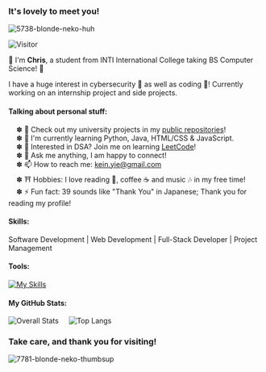 ### It's lovely to meet you! 

![5738-blonde-neko-huh](https://github.com/twilight39/twilight39/assets/169473752/f058e433-d125-4825-b413-ba45da7ee881) 

![Visitor](https://visitor-badge.laobi.icu/badge?page_id=twilight39.twilight.39)

👋 I'm **Chris**, a student from INTI International College taking BS Computer Science! 🏫

I have a huge interest in cybersecurity 🔐 as well as coding 👾! Currently working on an internship project and side projects.

#### Talking about personal stuff:
    ✽ 🚀 Check out my university projects in my [public repositories](https://github.com/twilight39?tab=repositories)! \
    ✽ 🌱 I'm currently learning Python, Java, HTML/CSS & JavaScript. \
    ✽ 📙 Interested in DSA? Join me on learning [LeetCode](https://leetcode.com/u/twilightfox/)! \
    ✽ 💬 Ask me anything, I am happy to connect! \
    ✽ 📫 How to reach me: kein.yie@gmail.com \
    ✽ ⛩️ Hobbies: I love reading 📙, coffee ☕️ and music 🎶 in my free time! \
    ✽ ⚡ Fun fact: 39 sounds like "Thank You" in Japanese; Thank you for reading my profile!

#### Skills:
Software Development | Web Development | Full-Stack Developer | Project Management

#### Tools:
[![My Skills](https://skillicons.dev/icons?i=py,cpp,java,flutter,html,css,js,supabase,sqlite,mysql,git,github)](https://skillicons.dev)

#### My GitHub Stats:
<div class="row" style="display: flex; flex-direction: row; gap: 20px; align-items: flex-start;">
  <img src="https://github-readme-stats.vercel.app/api?username=twilight39&count_private=true&show_icons=true&hide=stars" alt="Overall Stats" />
  <img src="https://github-readme-stats.vercel.app/api/top-langs/?username=twilight39&layout=compact" alt="Top Langs" />
</div>

### Take care, and thank you for visiting!
![7781-blonde-neko-thumbsup](https://github.com/twilight39/twilight39/assets/169473752/372e8e9d-48a4-4fe1-bc76-fee3995b3f4b)


<!---
twilight39/twilight39 is a ✨ special ✨ repository because its `README.md` (this file) appears on your GitHub profile.
You can click the Preview link to take a look at your changes.
--->
